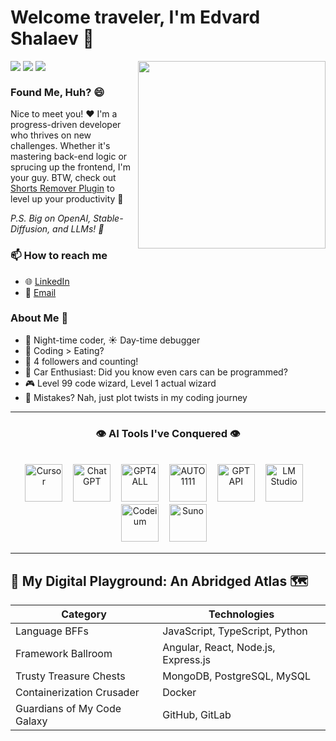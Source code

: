 # Welcome traveler, I'm Edvard Shalaev 👋

<img align="right" src="https://media2.giphy.com/media/wwg1suUiTbCY8H8vIA/200w.gif?cid=6c09b952mmm5zgskvx7ws67um89ns39yt1ietu3sxg6sy8h2&ep=v1_gifs_search&rid=200w.gif&ct=g" height="300px">

<!-- badges from https://github.com/pujux/badge-it#readme -->
<div>
  <img align="top" src="https://badges.pufler.dev/visits/bukomp/badge-it">
  <img  align="top" src="https://badges.pufler.dev/years/bukomp">
  <img  align="top" src="https://badges.pufler.dev/commits/yearly/bukomp">
</div>

### Found Me, Huh? 😄
Nice to meet you! ❤️ I'm a progress-driven developer who thrives on new challenges. Whether it's mastering back-end logic or sprucing up the frontend, I'm your guy. BTW, check out [Shorts Remover Plugin](https://github.com/bukomp/remove-shorts-plugin) to level up your productivity 🚀

_P.S. Big on OpenAI, Stable-Diffusion, and LLMs! 🌌_
### 📫 How to reach me
- 🌐 [LinkedIn](https://www.linkedin.com/in/edvardshalaev/)
- 📧 [Email](mailto:edvard@shalaev.com)
### About Me 🌱
- 🌙 Night-time coder, ☀️ Day-time debugger
- 🍔 Coding > Eating?
- 🌟 4 followers and counting!
- 🚗 Car Enthusiast: Did you know even cars can be programmed?
- 🎮 Level 99 code wizard, Level 1 actual wizard
- 🔄 Mistakes? Nah, just plot twists in my coding journey

---
<h3 align="center">👁️ AI Tools I've Conquered 👁️</h3>
<br>

<div align="center">
  <a href="https://www.cursor.sh" title="Cursor"><img src="https://www.cursor.sh/favicon.ico" alt="Cursor" width="60" height="60"/></a>ㅤ<!--invisible text on the left-->
  <a href="https://www.openai.com/chatgpt/" title="ChatGPT"><img src="https://www.openai.com/favicon.ico" alt="ChatGPT" width="60" height="60"/></a>ㅤ<!--invisible text on the left-->
  <a href="https://gpt4all.io/index.html" title="GPT4ALL"><img src="https://gpt4all.io/gpt4all-128.png" alt="GPT4ALL" width="60" height="60"/></a>ㅤ<!--invisible text on the left-->
  <a href="https://github.com/AUTOMATIC1111/stable-diffusion-webui" title="AUTO1111"><img src="https://avatars.githubusercontent.com/u/20920490?v=4" alt="AUTO1111" width="60" height="60"/></a>ㅤ<!--invisible text on the left-->
  <a href="https://platform.openai.com/docs/api-reference" title="GPT API"><img src="https://openaiapi-site.azureedge.net/public-assets/d/4c56d72f06/favicon.png" alt="GPT API" width="60" height="60"/></a>ㅤ<!--invisible text on the left-->
  <a href="https://lmstudio.ai/" title="LM Studio"><img src="https://lmstudio.ai/assets/favicon.ico" alt="LM Studio" width="60" height="60"/></a>ㅤ<!--invisible text on the left-->
  <a href="https://codeium.com/" title="Codeium"><img src="https://codeium.com/favicon.svg" alt="Codeium" width="60" height="60"/></a>ㅤ<!--invisible text on the left-->
  <a href="https://www.suno.ai/" title="Suno"><img src="https://www.suno.ai/favicon.svg" alt="Suno" width="60" height="60"/></a>ㅤ<!--invisible text on the left-->

  
  <!--
    not yet mastered
    <a href="https://www.bloop.ai" title="bloop.ai"><img src="https://www.bloop.ai/favicon.ico" alt="bloop.ai" width="60" height="60"/></a> 
  -->
</div>

---
## 🎉 My Digital Playground: An Abridged Atlas 🗺️

| Category                     | Technologies          |
|------------------------------|-----------------------|
| Language BFFs                | JavaScript, TypeScript, Python |
| Framework Ballroom           | Angular, React, Node.js, Express.js        |
| Trusty Treasure Chests       | MongoDB, PostgreSQL, MySQL                  |
| Containerization Crusader    | Docker                                        |
| Guardians of My Code Galaxy  | GitHub, GitLab   
